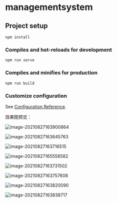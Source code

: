 # managementsystem

## Project setup
```
npm install
```

### Compiles and hot-reloads for development
```
npm run serve
```

### Compiles and minifies for production
```
npm run build
```

### Customize configuration
See [Configuration Reference](https://cli.vuejs.org/config/).



效果图预览：



![image-20210827163900864](C:\Users\Administrator\AppData\Roaming\Typora\typora-user-images\image-20210827163900864.png)









![image-20210827163645763](C:\Users\Administrator\AppData\Roaming\Typora\typora-user-images\image-20210827163645763.png)



![image-20210827163716515](C:\Users\Administrator\AppData\Roaming\Typora\typora-user-images\image-20210827163716515.png)



![image-20210827165558582](C:\Users\Administrator\AppData\Roaming\Typora\typora-user-images\image-20210827165558582.png)





![image-20210827163731502](C:\Users\Administrator\AppData\Roaming\Typora\typora-user-images\image-20210827163731502.png)



![image-20210827163757608](C:\Users\Administrator\AppData\Roaming\Typora\typora-user-images\image-20210827163757608.png)





![image-20210827163820090](C:\Users\Administrator\AppData\Roaming\Typora\typora-user-images\image-20210827163820090.png)



![image-20210827163838717](C:\Users\Administrator\AppData\Roaming\Typora\typora-user-images\image-20210827163838717.png)

